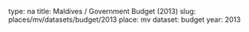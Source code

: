 type: na
title: Maldives / Government Budget (2013)
slug: places/mv/datasets/budget/2013
place: mv
dataset: budget
year: 2013

